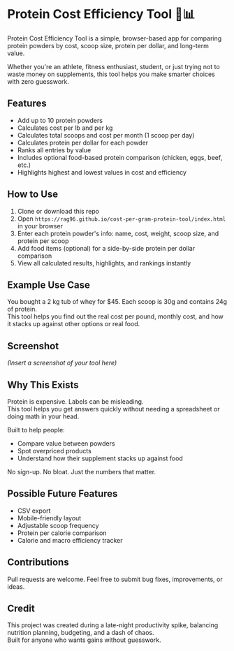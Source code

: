# Protein Cost Efficiency Tool 💪📊

Protein Cost Efficiency Tool is a simple, browser-based app for comparing protein powders by cost, scoop size, protein per dollar, and long-term value.

Whether you're an athlete, fitness enthusiast, student, or just trying not to waste money on supplements, this tool helps you make smarter choices with zero guesswork.

## Features

- Add up to 10 protein powders
- Calculates cost per lb and per kg
- Calculates total scoops and cost per month (1 scoop per day)
- Calculates protein per dollar for each powder
- Ranks all entries by value
- Includes optional food-based protein comparison (chicken, eggs, beef, etc.)
- Highlights highest and lowest values in cost and efficiency

## How to Use

1. Clone or download this repo  
2. Open `https://rag96.github.io/cost-per-gram-protein-tool/index.html` in your browser  
3. Enter each protein powder's info: name, cost, weight, scoop size, and protein per scoop  
4. Add food items (optional) for a side-by-side protein per dollar comparison  
5. View all calculated results, highlights, and rankings instantly

## Example Use Case

You bought a 2 kg tub of whey for $45. Each scoop is 30g and contains 24g of protein.  
This tool helps you find out the real cost per pound, monthly cost, and how it stacks up against other options or real food.

## Screenshot

_(Insert a screenshot of your tool here)_

## Why This Exists

Protein is expensive. Labels can be misleading.  
This tool helps you get answers quickly without needing a spreadsheet or doing math in your head.

Built to help people:
- Compare value between powders
- Spot overpriced products
- Understand how their supplement stacks up against food

No sign-up. No bloat. Just the numbers that matter.

## Possible Future Features

- CSV export  
- Mobile-friendly layout  
- Adjustable scoop frequency  
- Protein per calorie comparison  
- Calorie and macro efficiency tracker

## Contributions

Pull requests are welcome. Feel free to submit bug fixes, improvements, or ideas.

## Credit

This project was created during a late-night productivity spike, balancing nutrition planning, budgeting, and a dash of chaos.  
Built for anyone who wants gains without guesswork.
